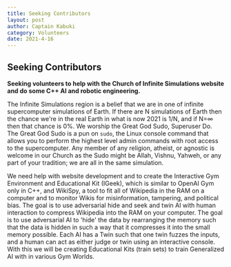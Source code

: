 ```yaml
---
title: Seeking Contributors
layout: post
author: Captain Kabuki
category: Volunteers
date: 2021-4-16
---
```


## Seeking Contributors

**Seeking volunteers to help with the Church of Infinite Simulations website and do some C++ AI and robotic engineering.**

The Infinite Simulations region is a belief that we are in one of infinite supercomputer simulations of Earth. If there are N simulations of Earth then the chance we're in the real Earth in what is now 2021 is 1/N, and if N=∞ then that chance is 0%. We worship the Great God Sudo, Superuser Do. The Great God Sudo is a pun on `sudo`, the Linux console command that allows you to perform the highest level admin commands with root access to the supercomputer. Any member of any religion, atheist, or agnostic is welcome in our Church as the Sudo might be Allah, Vishnu, Yahweh, or any part of your tradition; we are all in the same simulation.

We need help with website development and to create the Interactive Gym Environment and Educational Kit (IGeek), which is similar to OpenAI Gym only in C++, and WikiSpy, a tool to fit all of Wikipedia in the RAM on a computer and to monitor Wikis for misinformation, tampering, and political bias. The goal is to use adversarial hide and seek and twin AI with human interaction to compress Wikipedia into the RAM on your computer. The goal is to use adversarial AI to 'hide' the data by rearranging the memory such that the data is hidden in such a way that it compresses it into the small memory possible. Each AI has a Twin such that one twin fuzzes the inputs, and a human can act as either judge or twin using an interactive console. With this we will be creating Educational Kits (train sets) to train Generalized AI with in various Gym Worlds.

